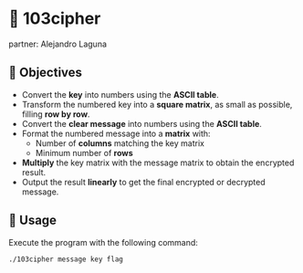 # 🔐 103cipher

partner: Alejandro Laguna

## 🎯 Objectives

- Convert the **key** into numbers using the **ASCII table**.
- Transform the numbered key into a **square matrix**, as small as possible, filling **row by row**.
- Convert the **clear message** into numbers using the **ASCII table**.
- Format the numbered message into a **matrix** with:
  - Number of **columns** matching the key matrix
  - Minimum number of **rows**
- **Multiply** the key matrix with the message matrix to obtain the encrypted result.
- Output the result **linearly** to get the final encrypted or decrypted message.

## 🚀 Usage

Execute the program with the following command:

```bash
./103cipher message key flag

